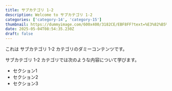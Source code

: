```yaml
---
title: サブカテゴリ 1-2
description: Welcome to サブカテゴリ 1-2
categories: ['category-14', 'category-15']
thumbnail: https://dummyimage.com/600x400/3182CE/EBF8FF?text=%E3%82%B5%E3%83%96%E3%82%AB%E3%83%86%E3%82%B4%E3%83%AA+1-2
date: 2025-05-04T08:54:35.230Z
draft: false
---
```



  これは サブカテゴリ 1-2 カテゴリのダミーコンテンツです。

  サブカテゴリ 1-2 カテゴリでは次のような内容について学びます。

  - セクション1
  - セクション2
  - セクション3
  